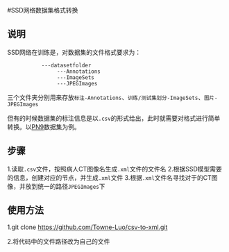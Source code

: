 #SSD网络数据集格式转换
## 说明
SSD网络在训练是，对数据集的文件格式要求为：

               ---datasetfolder
                    ---Annotations
                    ---ImageSets
                    ---JPEGImages
三个文件夹分别用来存放`标注-Annotations`、`训练/测试集划分-ImageSets`、`图片-JPEGImages`

但有的时候数据集的标注信息是以`.csv`的形式给出，此时就需要对格式进行简单转换。以[PN9](PN9)数据集为例。
## 步骤
1.读取`.csv`文件，按照病人CT图像名生成`.xml`文件的文件名
2.根据SSD模型需要的信息，创建对应的节点，并生成`.xml`文件
3.根据`.xml`文件名寻找对于的CT图像，并放到统一的路径`JPEGImages`下
## 使用方法
1.git clone https://github.com/Towne-Luo/csv-to-xml.git

2.将代码中的文件路径改为自己的文件
